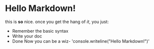 # Hello Markdown!
this is **so** nice.
once you get the hang of *it*, you just:
* Remember the basic syntax
* Write your doc
* Done
Now you can be a wiz- 'console.writeline("Hello Markdown!")'
